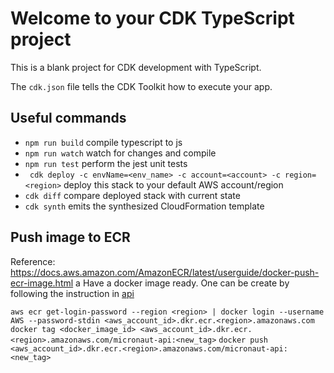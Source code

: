 # Welcome to your CDK TypeScript project

This is a blank project for CDK development with TypeScript.

The `cdk.json` file tells the CDK Toolkit how to execute your app.

## Useful commands

* `npm run build`   compile typescript to js
* `npm run watch`   watch for changes and compile
* `npm run test`    perform the jest unit tests
* ` cdk deploy -c envName=<env_name> -c account=<account> -c region=<region>`      deploy this stack to your default AWS account/region
* `cdk diff`        compare deployed stack with current state
* `cdk synth`       emits the synthesized CloudFormation template


## Push image to ECR
Reference: https://docs.aws.amazon.com/AmazonECR/latest/userguide/docker-push-ecr-image.html
a
Have a docker image ready. One can be create by following the instruction in [api](../api/README.md)

 `aws ecr get-login-password --region <region> | docker login --username AWS --password-stdin <aws_account_id>.dkr.ecr.<region>.amazonaws.com`
 `docker tag <docker_image_id> <aws_account_id>.dkr.ecr.<region>.amazonaws.com/micronaut-api:<new_tag>`
 `docker push <aws_account_id>.dkr.ecr.<region>.amazonaws.com/micronaut-api:<new_tag>`